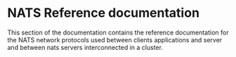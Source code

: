 # NATS Reference documentation

This section of the documentation contains the reference documentation for the NATS network protocols used between clients applications and server and between nats servers interconnected in a cluster.
